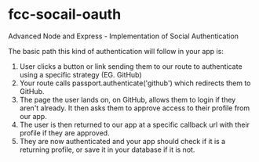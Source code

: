 # fcc-socail-oauth
 Advanced Node and Express - Implementation of Social Authentication
 
 The basic path this kind of authentication will follow in your app is:

1. User clicks a button or link sending them to our route to authenticate using a specific strategy (EG. GitHub)
2. Your route calls passport.authenticate('github') which redirects them to GitHub.
3. The page the user lands on, on GitHub, allows them to login if they aren't already. It then asks them to approve access to    their profile from our app.
4. The user is then returned to our app at a specific callback url with their profile if they are approved.
5. They are now authenticated and your app should check if it is a returning profile, or save it in your database if it is        not.
